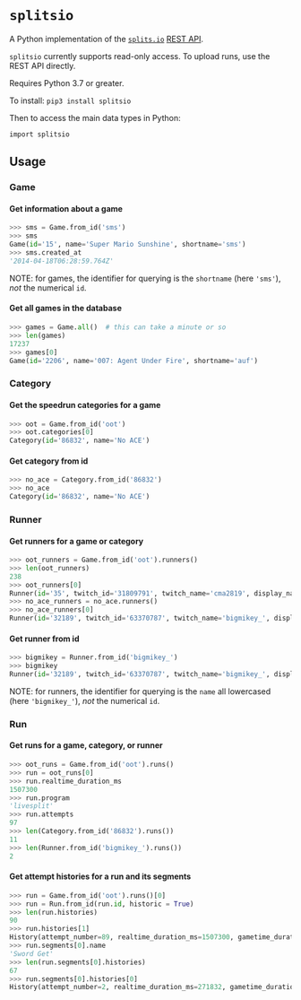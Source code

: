 # `splitsio`

A Python implementation of the [`splits.io`](https://splits.io) [REST API](https://github.com/glacials/splits-io/blob/master/docs/api.md).

`splitsio` currently supports read-only access. To upload runs, use the REST API directly.

Requires Python 3.7 or greater.

To install: `pip3 install splitsio`

Then to access the main data types in Python:

`import splitsio`

## Usage

### Game

#### Get information about a game

```python
>>> sms = Game.from_id('sms')
>>> sms
Game(id='15', name='Super Mario Sunshine', shortname='sms')
>>> sms.created_at
'2014-04-18T06:28:59.764Z'
```

NOTE: for games, the identifier for querying is the `shortname` (here `'sms'`), *not* the numerical `id`.

#### Get all games in the database

```python
>>> games = Game.all()  # this can take a minute or so
>>> len(games)
17237
>>> games[0]
Game(id='2206', name='007: Agent Under Fire', shortname='auf')
```

### Category

#### Get the speedrun categories for a game

```python
>>> oot = Game.from_id('oot')
>>> oot.categories[0]
Category(id='86832', name='No ACE')
```

#### Get category from id

```python
>>> no_ace = Category.from_id('86832')
>>> no_ace
Category(id='86832', name='No ACE')
```

### Runner

#### Get runners for a game or category

```python
>>> oot_runners = Game.from_id('oot').runners()
>>> len(oot_runners)
238
>>> oot_runners[0]
Runner(id='35', twitch_id='31809791', twitch_name='cma2819', display_name='cma2819', name='cma2819')
>>> no_ace_runners = no_ace.runners()
>>> no_ace_runners[0]
Runner(id='32189', twitch_id='63370787', twitch_name='bigmikey_', display_name='bigmikey_', name='bigmikey_')
```

#### Get runner from id

```python
>>> bigmikey = Runner.from_id('bigmikey_')
>>> bigmikey
Runner(id='32189', twitch_id='63370787', twitch_name='bigmikey_', display_name='bigmikey_', name='bigmikey_')
```

NOTE: for runners, the identifier for querying is the `name` all lowercased (here `'bigmikey_'`), *not* the numerical `id`.

### Run

#### Get runs for a game, category, or runner

```python
>>> oot_runs = Game.from_id('oot').runs()
>>> run = oot_runs[0]
>>> run.realtime_duration_ms
1507300
>>> run.program
'livesplit'
>>> run.attempts
97
>>> len(Category.from_id('86832').runs())
11
>>> len(Runner.from_id('bigmikey_').runs())
2
```

#### Get attempt histories for a run and its segments

```python
>>> run = Game.from_id('oot').runs()[0]
>>> run = Run.from_id(run.id, historic = True)
>>> len(run.histories)
90
>>> run.histories[1]
History(attempt_number=89, realtime_duration_ms=1507300, gametime_duration_ms=None, started_at='2020-03-10T20:06:08.000Z', ended_at='2020-03-10T20:31:15.000Z')
>>> run.segments[0].name
'Sword Get'
>>> len(run.segments[0].histories)
67
>>> run.segments[0].histories[0]
History(attempt_number=2, realtime_duration_ms=271832, gametime_duration_ms=0, started_at=None, ended_at=None)
```
